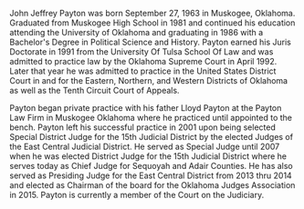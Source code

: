 ﻿---
fname: 'J.'
lname: 'Payton'
id: 815
published: false
layout: judge-bio
---
<p>John Jeffrey Payton was born September 27, 1963 in Muskogee, Oklahoma. Graduated from Muskogee High School in 1981 and continued his education attending the University of Oklahoma and graduating in 1986 with a Bachelor's Degree in Political Science and History.  Payton earned his Juris Doctorate in 1991 from the University Of Tulsa School Of Law and was admitted to practice law by the Oklahoma Supreme Court in April 1992. Later that year he was admitted to practice in the United States District Court in and for the Eastern, Northern, and Western Districts of Oklahoma as well as the Tenth Circuit Court of Appeals.</p>
<p>Payton began private practice with his father Lloyd Payton at the Payton Law Firm in Muskogee Oklahoma where he practiced until appointed to the bench. Payton left his successful practice in 2001 upon being selected Special District Judge for the 15th Judicial District by the elected Judges of the East Central Judicial District. He served as Special Judge until 2007 when he was elected District Judge for the 15th Judicial District where he serves today as Chief Judge for Sequoyah and Adair Counties. He has also served as Presiding Judge for the East Central District from 2013 thru 2014 and elected as Chairman of the board for the Oklahoma Judges Association in 2015. Payton is currently a member of the Court on the Judiciary.</p>
